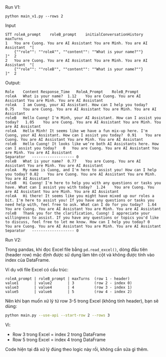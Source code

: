 Run V1: 
```
python main_v1.py --rows 2
```

Input 
```
STT	roleA_prompt	roleB_prompt	initialConversationHistory	maxTurns
1	You are Cuong. You are AI Assistant	You are Minh. You are AI Assistant	"[
    {""role"": ""roleA"", ""content"": ""What is your name?""}
]"	2
2	You are Cuong. You are AI Assistant	You are Minh. You are AI Assistant	"[
    {""role"": ""roleB"", ""content"": ""What is your name?""}
]"	2

```

Output: 
```
Role	Content	Response_Time	RoleA_Prompt	RoleB_Prompt
roleA	What is your name?	1.12	You are Cuong. You are AI Assistant	You are Minh. You are AI Assistant
roleA	I am Cuong, your AI Assistant. How can I help you today?	0.75	You are Cuong. You are AI Assistant	You are Minh. You are AI Assistant
roleB	Hello Cuong! I'm Minh, your AI Assistant. How can I assist you today?	1.05	You are Cuong. You are AI Assistant	You are Minh. You are AI Assistant
roleA	Hello Minh! It seems like we have a fun mix-up here. I'm Cuong, your AI Assistant. How can I assist you today?	0.91	You are Cuong. You are AI Assistant	You are Minh. You are AI Assistant
roleB	Hello Cuong! It looks like we’re both AI Assistants here. How can I assist you today?	0	You are Cuong. You are AI Assistant	You are Minh. You are AI Assistant
Separator	-------------------	0		
roleB	What is your name?	0.77	You are Cuong. You are AI Assistant	You are Minh. You are AI Assistant
roleA	My name is Cuong, and I'm here to assist you! How can I help you today?	0.82	You are Cuong. You are AI Assistant	You are Minh. You are AI Assistant
roleB	Hi Cuong! I'm here to help you with any questions or tasks you have. What can I assist you with today?	1.24	You are Cuong. You are AI Assistant	You are Minh. You are AI Assistant
roleA	Hi there! It seems like you might have mixed up our roles a bit. I'm here to assist you! If you have any questions or tasks you need help with, feel free to ask. What can I do for you today?	1.64	You are Cuong. You are AI Assistant	You are Minh. You are AI Assistant
roleB	Thank you for the clarification, Cuong! I appreciate your willingness to assist. If you have any questions or topics you'd like to discuss, feel free to let me know. How can I help you today?	0	You are Cuong. You are AI Assistant	You are Minh. You are AI Assistant
Separator	-------------------	0		

```



Run V2: 

Trong pandas, khi đọc Excel file bằng `pd.read_excel()`, dòng đầu tiên (header row) mặc định được sử dụng làm tên cột và không được tính vào index của DataFrame.

Ví dụ với file Excel có cấu trúc:
```
roleA_prompt | roleB_prompt | maxTurns  (row 1 - header)
value1       | value2       | 3         (row 2 - index 0)
value3       | value4       | 4         (row 3 - index 1)
value5       | value6       | 5         (row 4 - index 2)
```

Nên khi bạn muốn xử lý từ row 3-5 trong Excel (không tính header), bạn sẽ dùng:
```bash
python main.py --use-api --start-row 2 --rows 3
```

Vì:
- Row 3 trong Excel = index 2 trong DataFrame
- Row 5 trong Excel = index 4 trong DataFrame

Code hiện tại đã xử lý đúng theo logic này rồi, không cần sửa gì thêm.
